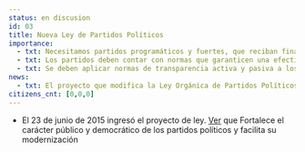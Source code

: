 ```yaml
---
status: en discusion
id: 03
title: Nueva Ley de Partidos Políticos
importance:
  - txt: Necesitamos partidos programáticos y fuertes, que reciban financiamiento público.
  - txt: Los partidos deben contar con normas que garanticen una efectiva democracia interna.
  - txt: Se deben aplicar normas de transparencia activa y pasiva a los partidos.
news:
  - txt: El proyecto que modifica la Ley Orgánica de Partidos Políticos ingresó al Congreso el 23 de junio de 2015.
citizens_cnt: [0,0,0]
---
```


* El 23 de junio de 2015 ingresó el proyecto de ley. [Ver](http://camara.cl/pley/pley_detalle.aspx?prmID=10581&prmBL=10154-07) que Fortalece el carácter público y democrático de los partidos políticos y facilita su modernización 

